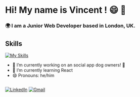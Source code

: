 
# Hi! My name is Vincent ! 😄 👋

### 🌍  I am a Junior Web Developer based in London, UK. 



## Skills

[![My Skills](https://skillicons.dev/icons?i=js,html,css,ruby,rails,sqlite,figma)](https://skillicons.dev)


- 🔭 I’m currently working on an social app dog owners! 🐶
- 🌱 I’m currently learning React
- 😄 Pronouns: he/him

##
[![LinkedIn](https://img.shields.io/badge/linkedin-%230077B5.svg?style=for-the-badge&logo=linkedin&logoColor=white)](https://www.linkedin.com/in/vincent-chpd) [![Gmail](https://img.shields.io/badge/Gmail-D14836?style=for-the-badge&logo=gmail&logoColor=white)](mailto:vincent.chaussepied@gmail.com?subject=From_Github:)


